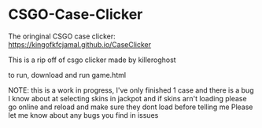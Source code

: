 # CSGO-Case-Clicker

The oringinal CSGO case clicker: https://kingofkfcjamal.github.io/CaseClicker

This is a rip off of csgo clicker made by killeroghost

to run, download and run game.html

NOTE: this is a work in progress, I've only finished 1 case and there is a bug I know about at selecting skins in jackpot and if skins arn't loading please go online and reload and make sure they dont load before telling me
Please let me know about any bugs you find in issues 